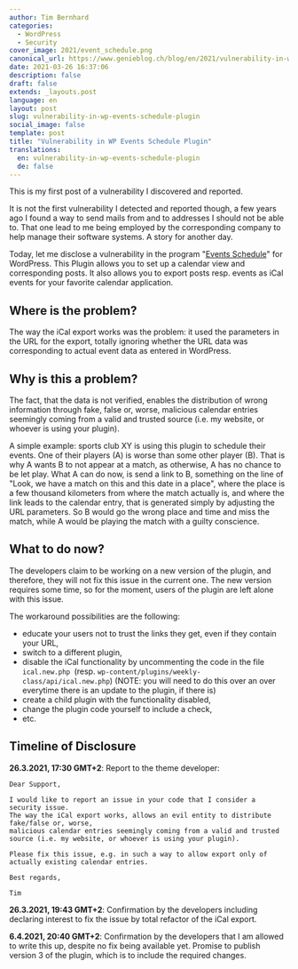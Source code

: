 ```yaml
---
author: Tim Bernhard
categories:
  - WordPress
  - Security
cover_image: 2021/event_schedule.png
canonical_url: https://www.genieblog.ch/blog/en/2021/vulnerability-in-wp-events-schedule-plugin
date: 2021-03-26 16:37:06
description: false
draft: false
extends: _layouts.post
language: en
layout: post
slug: vulnerability-in-wp-events-schedule-plugin
social_image: false
template: post
title: "Vulnerability in WP Events Schedule Plugin"
translations:
  en: vulnerability-in-wp-events-schedule-plugin
  de: false
---
```


This is my first post of a vulnerability I discovered and reported.

It is not the first vulnerability I detected and reported though,
a few years ago I found a way to send mails from and to addresses I should not be able to.
That one lead to me being employed by the corresponding company to help manage their software systems.
A story for another day.

Today, let me disclose a vulnerability in the program "[Events Schedule](https://demo.curlythemes.com/timetable-wordpress-plugin/)" for WordPress.
This Plugin allows you to set up a calendar view and corresponding posts.
It also allows you to export posts resp. events as iCal events for your favorite calendar application.

## Where is the problem?

The way the iCal export works was the problem: it used the parameters in the URL for the export, totally ignoring whether the URL data
was corresponding to actual event data as entered in WordPress.

## Why is this a problem?

The fact, that the data is not verified, enables the distribution of wrong information through fake, false or, worse,
malicious calendar entries seemingly coming from a valid and trusted source (i.e. my website, or whoever is using your plugin).

A simple example:
sports club XY is using this plugin to schedule their events.
One of their players (A) is worse than some other player (B).
That is why A wants B to not appear at a match, as otherwise, A has no chance to be let play.
What A can do now, is send a link to B, something on the line of
"Look, we have a match on this and this date in a place",
where the place is a few thousand kilometers from where the match actually is,
and where the link leads to the calendar entry, that is generated simply by adjusting the URL parameters.
So B would go the wrong place and time and miss the match, 
while A would be playing the match with a guilty conscience.

## What to do now?

The developers claim to be working on a new version of the plugin, and therefore, they will not fix this issue in the current one.
The new version requires some time, so for the moment, users of the plugin are left alone with this issue.

The workaround possibilities are the following: 

- educate your users not to trust the links they get, even if they contain your URL,
- switch to a different plugin,
- disable the iCal functionality by uncommenting the code in the file `ical.new.php `(resp. `wp-content/plugins/weekly-class/api/ical.new.php`) (NOTE: you will need to do this over an over everytime there is an update to the plugin, if there is)
- create a child plugin with the functionality disabled,
- change the plugin code yourself to include a check,
- etc.

## Timeline of Disclosure

**26.3.2021, 17:30 GMT+2**: Report to the theme developer:

```
Dear Support,

I would like to report an issue in your code that I consider a security issue.
The way the iCal export works, allows an evil entity to distribute fake/false or, worse,
malicious calendar entries seemingly coming from a valid and trusted source (i.e. my website, or whoever is using your plugin).

Please fix this issue, e.g. in such a way to allow export only of actually existing calendar entries.

Best regards,

Tim
```

**26.3.2021, 19:43 GMT+2**: Confirmation by the developers including declaring interest to fix the issue by total refactor of the iCal export.

**6.4.2021, 20:40 GMT+2**: Confirmation by the developers that I am allowed to write this up, despite no fix being available yet. Promise to publish version 3 of the plugin, which is to include the required changes.
